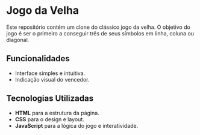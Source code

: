 # Jogo da Velha

Este repositório contém um clone do clássico jogo da velha. O objetivo do jogo é ser o primeiro a conseguir três de seus símbolos em linha, coluna ou diagonal.

## Funcionalidades

- Interface simples e intuitiva.
- Indicação visual do vencedor.

## Tecnologias Utilizadas

- **HTML** para a estrutura da página.
- **CSS** para o design e layout.
- **JavaScript** para a lógica do jogo e interatividade.
